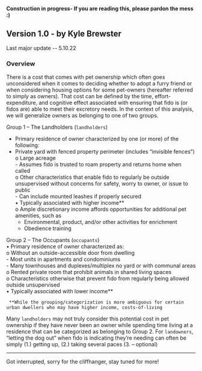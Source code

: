 #### Construction in progress-  If you are reading this, please pardon the mess :)

## Version 1.0 - by Kyle Brewster
Last major update -- 5.10.22

### Overview
There is a cost that comes with pet ownership which often goes unconsidered when it comes to deciding whether to adopt a furry friend or when considering housing options for some pet-owners (hereafter referred to simply as owners). That cost can be defined by the time, effort-expenditure, and cognitive effect associated with ensuring that fido is (or fidos are) able to meet their excretory needs. In the context of this analysis, we will generalize owners as belonging to one of two groups.

Group 1 – The Landholders (`landholders`)   
  -	Primary residence of owner characterized by one (or more) of the following:  
   -	Private yard with fenced property perimeter (includes “invisible fences”)  
    o	Large acreage  
      -	Assumes fido is trusted to roam property and returns home when called  
    o	Other characteristics that enable fido to regularly be outside unsupervised without concerns for safety, worry to owner, or issue to public  
      -	Can include mounted leashes if properly secured  
  •	Typically associated with higher income**  
      o	Ample discretionary income affords opportunities for additional pet amenities, such as  
        -	Environmental, product, and/or other activities for enrichment  
        -	Obedience training  
        
Group 2 – The Occupants (`occupants`)  
   •	Primary residence of owner characterized as:  
      o	Without an outside-accessible door from dwelling  
          -	Most units in apartments and condominiums  
          -	Many townhouses and duplexes/multiplex no yard or with communal areas  
      o	Rented private room that prohibit animals in shared living spaces  
      o	Characteristics otherwise that prevent fido from regularly being allowed outside unsupervised  
   •	Typically associated with lower income**  


     **While the grouping/categorization is more ambiguous for certain urban dwellers who may have higher income, costs-of-living 


Many ` landholders ` may not truly consider this potential cost in pet ownership if they have never been an owner while spending time living at a residence that can be categorized as belonging to Group 2. For `landowners`, “letting the dog out” when fido is indicating they’re needing can often be simply (1.) getting up, (2.) taking several paces (3. – optional) 

----------------------

Got interrupted, sorry for the cliffhanger, stay tuned for more! 
